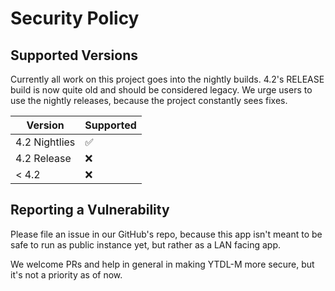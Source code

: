 # Security Policy

## Supported Versions

Currently all work on this project goes into the nightly builds.
4.2's RELEASE build is now quite old and should be considered legacy.
We urge users to use the nightly releases, because the project
constantly sees fixes.

| Version       | Supported          |
| ------------- | ------------------ |
| 4.2 Nightlies | :white_check_mark: |
| 4.2 Release   | :x:                |
| < 4.2         | :x:                |

## Reporting a Vulnerability

Please file an issue in our GitHub's repo, because this app
isn't meant to be safe to run as public instance yet, but rather as a LAN facing app.

We welcome PRs and help in general in making YTDL-M more secure, but it's not a priority as of now.

